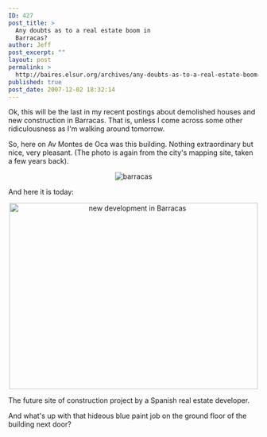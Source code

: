 ```yaml
---
ID: 427
post_title: >
  Any doubts as to a real estate boom in
  Barracas?
author: Jeff
post_excerpt: ""
layout: post
permalink: >
  http://baires.elsur.org/archives/any-doubts-as-to-a-real-estate-boom-in-barracas/
published: true
post_date: 2007-12-02 18:32:14
---
```

Ok, this will be the last in my recent postings about demolished houses and new construction in Barracas. That is, unless I come across some other ridiculousness as I'm walking around tomorrow.

So, here on Av Montes de Oca was this building. Nothing extraordinary but nice, very pleasant. (The photo is again from the city's mapping site, taken a few years back).

<center>
<img src='http://baires.elsur.org/wp-content/uploads/2007/12/nuevadimension.jpg' alt='barracas' />
</center>

And here it is today:

<center>
<a href="http://www.zooomr.com/photos/jeffbarry/3851780/" title="Photo Sharing"><img src="http://static.zooomr.com/images/3851780_3c9f0e2515.jpg" width="500" height="375" alt="new development in Barracas" /></a>
</center>

The future site of construction project by a Spanish real estate developer.

And what's up with that hideous blue paint job on the ground floor of the building next door?